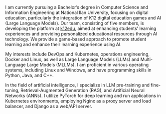 I am currently pursuing a Bachelor’s degree in Computer Science and Information Engineering at National Ilan University, focusing on digital education, particularly the integration of K12 digital education games and AI (Large Language Models). Our team, consisting of five members, is developing the platform at [k12edu](https://k12edu.us.kg), aimed at enhancing students' learning experiences and providing personalized educational resources through AI technology. We provide a game-based approach to promote student learning and enhance their learning experience using AI.  

My interests include DevOps and Kubernetes, operations engineering, Docker and Linux, as well as Large Language Models (LLMs) and Multi-Language Large Models (MLLMs). I am proficient in various operating systems, including Linux and Windows, and have programming skills in Python, Java, and C++.  

In the field of artificial intelligence, I specialize in LLM pre-training and fine-tuning, Retrieval-Augmented Generation (RAG), and Artificial Neural Networks (ANNs). I utilize PyTorch for deep learning and run applications in Kubernetes environments, employing Nginx as a proxy server and load balancer, and Django as a web/API server.